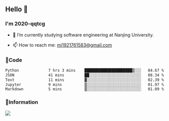 ## Hello 👋


### I'm 2020-qqtcg

- 🔭 I’m currently studying software engineering at Nanjing University. 
<!-- - 🌱 I’m currently learning MLsys and -->
<!-- - 👯 I’m looking to collaborate on ... -->
<!-- - 🤔 I’m looking for help with ... -->
<!-- - 💬 Ask me about ... -->
- 📫 How to reach me: mj1921761583@gmail.com
<!-- - 😄 Pronouns: ... -->
<!-- - ⚡ Fun fact: ... -->

### 🌱Code
<!--START_SECTION:waka-->

```txt
Python             7 hrs 3 mins    █████████████████████▒░░░   84.67 %
JSON               41 mins         ██░░░░░░░░░░░░░░░░░░░░░░░   08.34 %
Text               11 mins         ▓░░░░░░░░░░░░░░░░░░░░░░░░   02.39 %
Jupyter            9 mins          ▒░░░░░░░░░░░░░░░░░░░░░░░░   01.97 %
Markdown           5 mins          ▒░░░░░░░░░░░░░░░░░░░░░░░░   01.09 %
```

<!--END_SECTION:waka-->

### 💬Information
![](https://github-readme-stats.vercel.app/api?username=2020-qqtcg&theme=buefy&hide_border=false)


<!-- <div align="center"> <img src="https://github-readme-activity-graph.vercel.app/graph?username=2020-qqtcg&theme=minimal" /> </div> -->


